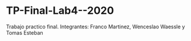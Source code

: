 # TP-Final-Lab4--2020
Trabajo practico final. Integrantes: Franco Martinez, Wenceslao Waessle y Tomas Esteban

